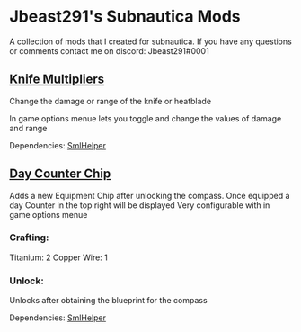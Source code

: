 # Jbeast291's Subnautica Mods
 A collection of mods that I created for subnautica.
If you have any questions or comments contact me on discord: Jbeast291#0001

## [Knife Multipliers](https://github.com/jbeast291/Subnautica-mod/releases/download/SecondRelease/KnifeMultipiersSN.zip)
Change the damage or range of the knife or heatblade

In game options menue lets you toggle and change the values of damage and range

Dependencies: [SmlHelper](https://www.nexusmods.com/subnautica/mods/113)

## [Day Counter Chip](https://github.com/jbeast291/Subnautica-mod/releases/download/SecondRelease/KnifeMultipiersSN.zip)
Adds a new Equipment Chip after unlocking the compass.
Once equipped a day Counter in the top right will be displayed
Very configurable with in game options menue

### Crafting:
Titanium: 2
Copper Wire: 1

### Unlock:
Unlocks after obtaining the blueprint for the compass

Dependencies: [SmlHelper](https://www.nexusmods.com/subnautica/mods/113)

